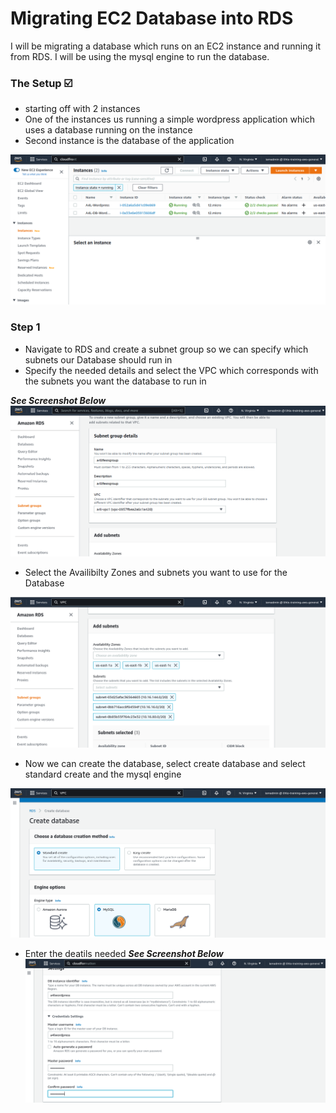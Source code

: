 # Migrating EC2 Database into RDS
I will be migrating a database which runs on an EC2 instance and running it from RDS. I will be using the mysql engine to run the database.

### The Setup ☑️
- starting off with 2 instances
- One of the instances us running a simple wordpress application which uses a database running on the instance
- Second instance is the database of the application

![picture1](https://github.com/Lihle80/AWS/blob/main/Migrating-EC2-DB-into-RDS/images/1.-the-Two-instances-one-is-DB-one-is-Wordpress-installed.png)

### Step 1
- Navigate to RDS and create a subnet group so we can specify which subnets our Database should run in
- Specify the needed details and select the VPC which corresponds with the subnets you want the database to run in

**_See Screenshot Below_**
![picture4](https://github.com/Lihle80/AWS/blob/main/Migrating-EC2-DB-into-RDS/images/4.-choose-VPC.png)
- Select the Availibilty Zones and subnets you want to use for the Database

![picture5](https://github.com/Lihle80/AWS/blob/main/Migrating-EC2-DB-into-RDS/images/5.-select-VPC-and-DB-subnets-then-create.png)
- Now we can create the database, select create database and select standard create and the mysql engine

![picture6](https://github.com/Lihle80/AWS/blob/main/Migrating-EC2-DB-into-RDS/images/6.-create-database-use-mysql-engine.png)
- Enter the deatils needed
**_See Screenshot Below_**
![picture7](https://github.com/Lihle80/AWS/blob/main/Migrating-EC2-DB-into-RDS/images/7.-enter-details.png)
